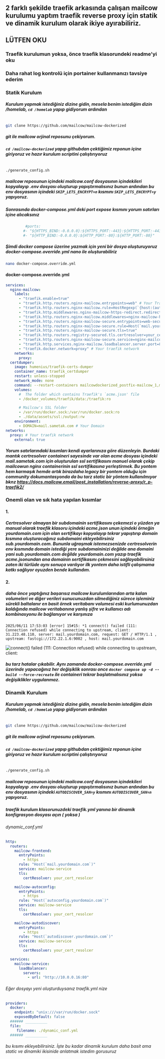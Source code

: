 ## 2 farklı şekilde traefik arkasında çalışan mailcow kurulumu yaptım traefik reverse proxy için statik ve dinamik kurulum olarak ikiye ayırabiliriz.

## LÜTFEN OKU
### Traefik kurulumun yoksa, önce traefik klasorundeki readme'yi oku
### Daha rahat log kontrolü için portainer kullanmanızı tavsiye ederim

### Statik Kurulum

##### Kurulum yapmak istediğiniz dizine gidin, mesela benim istediğim dizin /homelab, ``` cd /homelab ``` yapıp gidiyorum ardından 

``` bash

git clone https://github.com/mailcow/mailcow-dockerized

```

##### git ile mailcow orjinal reposunu çekiyorum.

##### ``` cd /mailcow-dockerized ``` yapıp githubdan çektiğimiz reponun içine giriyoruz ve hazır kurulum scriptini çalıştırıyoruz

```bash

./generate_config.sh

```

##### mailcow reposunun içindeki mailcow.conf dosyasının içindekileri kopyalayıp .env dosyası oluşturup yapıştırmalısınız bunun ardından bu env dosyasının içindeki `SKIP_LETS_ENCRYPT=n` kısmını `SKIP_LETS_ENCRYPT=y` yapıyoruz.


##### Sonrasında docker-compose.yml deki port expose kısmını yorum satırları içine alıcaksınız

```yml
         #ports:
        #- "${HTTPS_BIND:-0.0.0.0}:${HTTPS_PORT:-443}:${HTTPS_PORT:-443}"
        #- "${HTTP_BIND:-0.0.0.0}:${HTTP_PORT:-80}:${HTTP_PORT:-80}"
```
##### Şimdi docker compose üzerine yazmak için yeni bir dosya oluşturuyoruz docker-compose.override.yml nano ile oluşturabiliriz
``` bash
nano docker-compose.override.yml
```

#### docker-compose.override.yml
```yml
services:
  nginx-mailcow:
    labels:
      - "traefik.enable=true"
      - "traefik.http.routers.nginx-mailcow.entrypoints=web" # Your Traefik HTTP name
      - "traefik.http.routers.nginx-mailcow.rule=HostRegexp(`{host:(autodiscover|autoconfig|webmail|mail|email).+}`)"
      - "traefik.http.middlewares.nginx-mailcow-https-redirect.redirectscheme.scheme=https"
      - "traefik.http.routers.nginx-mailcow.middlewares=nginx-mailcow-https-redirect"
      - "traefik.http.routers.nginx-mailcow-secure.entrypoints=web-secure" # Your Traefik HTTPS name
      - "traefik.http.routers.nginx-mailcow-secure.rule=Host(`mail.yourdomain.com`)" # Your Domain
      - "traefik.http.routers.nginx-mailcow-secure.tls=true"
      - "traefik.http.routers.registry-secured.tls.certresolver=your_certresolver" # Your Certresolver name
      - "traefik.http.routers.nginx-mailcow-secure.service=nginx-mailcow"
      - "traefik.http.services.nginx-mailcow.loadbalancer.server.port=80"
      - "traefik.docker.network=proxy" # Your traefik network
    networks:
      proxy:
  certdumper:
    image: humenius/traefik-certs-dumper
    container_name: traefik_certdumper
    restart: unless-stopped
    network_mode: none
    command: --restart-containers mailcowdockerized_postfix-mailcow_1,mailcowdockerized_dovecot-mailcow_1
    volumes:
      #  The folder which contains Traefik's `acme.json' file
      - /docker_volumes/traefik/data:/traefik:ro

      # Mailcow's SSL folder
      - /var/run/docker.sock:/var/run/docker.sock:ro
      - ./data/assets/ssl:/output:rw
    environment:
      - DOMAIN=mail.sametak.com # Your Domain
networks:
  proxy: # Your traefik network
    external: true

```



##### Yorum satırlarındaki kısımları kendi ayarlarınıza göre düzenleyin. Burdaki mantık certresolver containeri sayesinde var olan acme dosyası içindeki mail.sametak.com için oluşturulan ssl sertifikasını manuel olarak çekip mailcowun nginx containerinin ssl sertifikasına yerleştirmek. Bu yontem hem karmaşık hemde artık birazdaha legacy bir yontem olduğu için community dokumantasyonda da bu tarz static bir yöntem kullanılmıyor bknz https://docs.mailcow.email/post_installation/reverse-proxy/r_p-traefik2/ 

### Onemli olan ve sık hata yapılan kısımlar 

#### 1.
##### Certresolver olmayan bir subdomainin sertifikasını çekemezi o yüzden ya manual olarak traefik klasoru içindeki acme.json unun içindeki örneğin yourdomain.com için olan sertifikayı kopyalayıp tekrar yapıştırıp domain kısmına oluşturacağınız subdomaini ekleyebilirsiniz sub.yourdomain.com. Bununla uğraşmak istemezsenizde certresolverin env kısmında domain istediği yere subdomaininizi değilde ana domaini yani sub.yourdomain.com değilde yourdomain.com yazıp traefik acme.jsonundan ana domainin sertifikasını çekmesini sağlayabilirsiniz zaten iki türlüde aynı sonuça varılıyor ilk yontem daha istifli çalışmama katkı sağlıyor oyuzden bende kullandım.

#### 2.
##### daha önce yaptığınız başarısız mailcow kurulumlarından arta kalan volumeleri ve diğer verileri sunucunuzdan silmediğiniz sürece işleminiz sürekli baltalanır en basit örnek veritabanı volumesi eski kurlumunuzdan kaldığında mailcow veritabanına yanlış şifre ve kullanıcı adı kombinasyonu ile bağlanıyor ve karşınıza   

```
2025/06/11 17:53:03 [error] 15#15: *1 connect() failed (111: Connection refused) while connecting to upstream, client: 31.223.48.110, server: mail.yourdomain.com, request: GET / HTTP/1.1 , upstream: fastcgi://172.22.1.6:9002 , host: mail.yourdomain.com 
```
![connect() failed (111: Connection refused) while connecting to upstream, client:](readme-media/disgusting_error.png)

##### bu tarz hatalar çıkabilir. Aynı zamanda docker-compose.override.yml üzerinde yapacağınız her değişiklik sonrası once ``` docker compose up -d --build --force-recreate ``` ile containeri tekrar başlatmalısınız yoksa değişiklikler uygulanmaz.


### Dinamik Kurulum


##### Kurulum yapmak istediğiniz dizine gidin, mesela benim istediğim dizin /homelab, ``` cd /homelab ``` yapıp gidiyorum ardından 

``` bash

git clone https://github.com/mailcow/mailcow-dockerized

```

##### git ile mailcow orjinal reposunu çekiyorum.

##### ``` cd /mailcow-dockerized ``` yapıp githubdan çektiğimiz reponun içine giriyoruz ve hazır kurulum scriptini çalıştırıyoruz

```bash

./generate_config.sh

```

##### mailcow reposunun içindeki mailcow.conf dosyasının içindekileri kopyalayıp .env dosyası oluşturup yapıştırmalısınız bunun ardından bu env dosyasının içindeki `AUTODISCOVER_SAN=y` kısmını `AUTODISCOVER_SAN=n` yapıyoruz.

##### traefik kurulum klasorunuzdeki traefik.yml yanına bir dinamik konfigrasyon dosyası açın ( yoksa )

###### dynamic_conf.yml
``` yml
http:
  routers:
    mailcow-frontend:
      entryPoints:
        - https
      rule: "Host(`mail.yourdomain.com`)"
      service: mailcow-service
      tls:
        certResolver: your_cert_resolcer

    mailcow-autoconfig:
      entryPoints:
        - https
      rule: "Host(`autoconfig.yourdomain.com`)"
      service: mailcow-service
      tls:
        certResolver: your_cert_resolcer

    mailcow-autodiscover:
      entryPoints:
        - https
      rule: "Host(`autodiscover.yourdomain.com`)"
      service: mailcow-service
      tls:
        certResolver: your_cert_resolcer

  services:
    mailcow-service:
      loadBalancer:
        servers:
          - url: "http://10.0.0.16:80"
```

###### Eğer dosyayı yeni oluşturduysanız traefik.yml nize 

``` yml 
providers:
  docker:
    endpoint: "unix:///var/run/docker.sock"
    exposedByDefault: false
  ###### __________
  file:
     filename: ./dynamic_conf.yml
  ###### __________
```

###### bu kısımı ekleyebilirsiniz. İşte bu kadar dinamik kurulum daha basit ama static ve dinamiki ikisinide anlatmak istedim gorusuruz